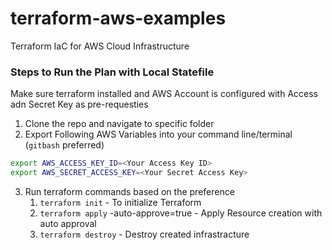 # terraform-aws-examples
Terraform IaC for AWS Cloud Infrastructure 

### Steps to Run the Plan with Local Statefile
Make sure terraform installed and AWS Account is configured with Access adn Secret Key as pre-requesties

1.  Clone the repo and navigate to specific folder
2.  Export Following AWS Variables into your command line/terminal (`gitbash` preferred)
```bash
export AWS_ACCESS_KEY_ID=<Your Access Key ID>
export AWS_SECRET_ACCESS_KEY=<Your Secret Access Key>
```
3. Run terraform commands based on the preference
    1. `terraform init` - To initialize Terraform
    2. `terraform apply` -auto-approve=true - Apply Resource creation with auto approval
    3. `terraform destroy` - Destroy created infrastracture
